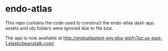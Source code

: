 # endo-atlas

This repo contains the code used to construct the endo-atlas dash app. assets and obj folders were ignored due to file size. 

The app is now available at http://endoatlastest-env.eba-qtpfn7qz.us-east-1.elasticbeanstalk.com/
